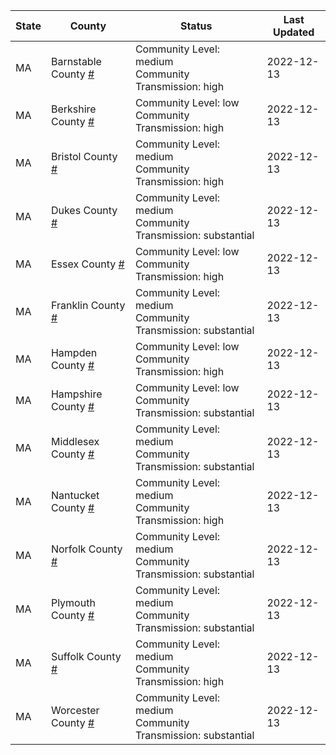 State | County | Status | Last Updated
--- | --- | --- | --- 
MA | Barnstable County <a href="#barnstable_county">#</a> | <a name="barnstable_county"></a>Community Level: medium<br/>Community Transmission: high | 2022-12-13
MA | Berkshire County <a href="#berkshire_county">#</a> | <a name="berkshire_county"></a>Community Level: low<br/>Community Transmission: high | 2022-12-13
MA | Bristol County <a href="#bristol_county">#</a> | <a name="bristol_county"></a>Community Level: medium<br/>Community Transmission: high | 2022-12-13
MA | Dukes County <a href="#dukes_county">#</a> | <a name="dukes_county"></a>Community Level: medium<br/>Community Transmission: substantial | 2022-12-13
MA | Essex County <a href="#essex_county">#</a> | <a name="essex_county"></a>Community Level: low<br/>Community Transmission: high | 2022-12-13
MA | Franklin County <a href="#franklin_county">#</a> | <a name="franklin_county"></a>Community Level: medium<br/>Community Transmission: substantial | 2022-12-13
MA | Hampden County <a href="#hampden_county">#</a> | <a name="hampden_county"></a>Community Level: low<br/>Community Transmission: high | 2022-12-13
MA | Hampshire County <a href="#hampshire_county">#</a> | <a name="hampshire_county"></a>Community Level: low<br/>Community Transmission: substantial | 2022-12-13
MA | Middlesex County <a href="#middlesex_county">#</a> | <a name="middlesex_county"></a>Community Level: medium<br/>Community Transmission: substantial | 2022-12-13
MA | Nantucket County <a href="#nantucket_county">#</a> | <a name="nantucket_county"></a>Community Level: medium<br/>Community Transmission: high | 2022-12-13
MA | Norfolk County <a href="#norfolk_county">#</a> | <a name="norfolk_county"></a>Community Level: medium<br/>Community Transmission: substantial | 2022-12-13
MA | Plymouth County <a href="#plymouth_county">#</a> | <a name="plymouth_county"></a>Community Level: medium<br/>Community Transmission: substantial | 2022-12-13
MA | Suffolk County <a href="#suffolk_county">#</a> | <a name="suffolk_county"></a>Community Level: medium<br/>Community Transmission: high | 2022-12-13
MA | Worcester County <a href="#worcester_county">#</a> | <a name="worcester_county"></a>Community Level: medium<br/>Community Transmission: substantial | 2022-12-13
